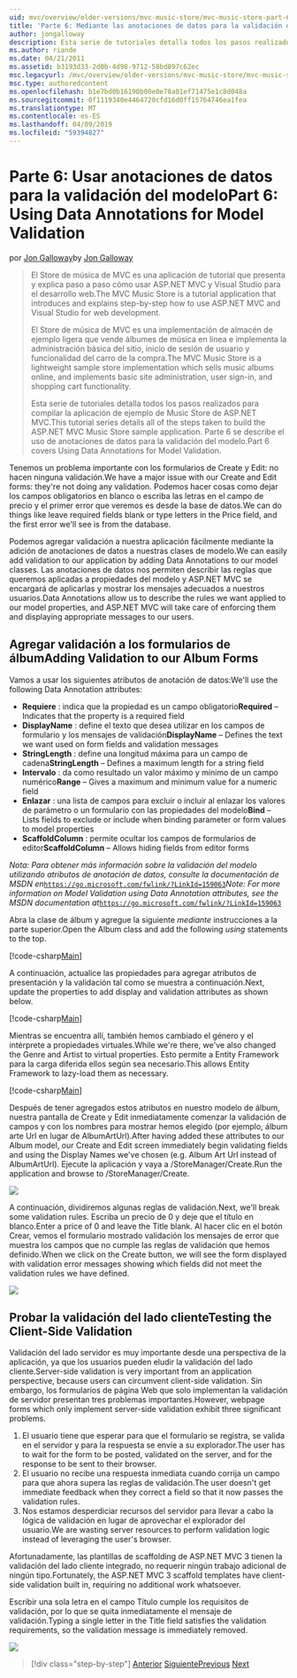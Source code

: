 ```yaml
---
uid: mvc/overview/older-versions/mvc-music-store/mvc-music-store-part-6
title: 'Parte 6: Mediante las anotaciones de datos para la validación del modelo | Microsoft Docs'
author: jongalloway
description: Esta serie de tutoriales detalla todos los pasos realizados para compilar la aplicación de ejemplo de Music Store de ASP.NET MVC. Parte 6 se describe el uso de anotaciones de datos para el modelo V...
ms.author: riande
ms.date: 04/21/2011
ms.assetid: b3193d33-2d0b-4d98-9712-58bd897c62ec
msc.legacyurl: /mvc/overview/older-versions/mvc-music-store/mvc-music-store-part-6
msc.type: authoredcontent
ms.openlocfilehash: b1e7bd0b16190b00e0e78a01ef71475e1c8d048a
ms.sourcegitcommit: 0f1119340e4464720cfd16d0ff15764746ea1fea
ms.translationtype: MT
ms.contentlocale: es-ES
ms.lasthandoff: 04/09/2019
ms.locfileid: "59394827"
---
```

# <a name="part-6-using-data-annotations-for-model-validation"></a><span data-ttu-id="7b9a0-104">Parte 6: Usar anotaciones de datos para la validación del modelo</span><span class="sxs-lookup"><span data-stu-id="7b9a0-104">Part 6: Using Data Annotations for Model Validation</span></span>

<span data-ttu-id="7b9a0-105">por [Jon Galloway](https://github.com/jongalloway)</span><span class="sxs-lookup"><span data-stu-id="7b9a0-105">by [Jon Galloway](https://github.com/jongalloway)</span></span>

> <span data-ttu-id="7b9a0-106">El Store de música de MVC es una aplicación de tutorial que presenta y explica paso a paso cómo usar ASP.NET MVC y Visual Studio para el desarrollo web.</span><span class="sxs-lookup"><span data-stu-id="7b9a0-106">The MVC Music Store is a tutorial application that introduces and explains step-by-step how to use ASP.NET MVC and Visual Studio for web development.</span></span>  
>   
> <span data-ttu-id="7b9a0-107">El Store de música de MVC es una implementación de almacén de ejemplo ligera que vende álbumes de música en línea e implementa la administración básica del sitio, inicio de sesión de usuario y funcionalidad del carro de la compra.</span><span class="sxs-lookup"><span data-stu-id="7b9a0-107">The MVC Music Store is a lightweight sample store implementation which sells music albums online, and implements basic site administration, user sign-in, and shopping cart functionality.</span></span>  
>   
> <span data-ttu-id="7b9a0-108">Esta serie de tutoriales detalla todos los pasos realizados para compilar la aplicación de ejemplo de Music Store de ASP.NET MVC.</span><span class="sxs-lookup"><span data-stu-id="7b9a0-108">This tutorial series details all of the steps taken to build the ASP.NET MVC Music Store sample application.</span></span> <span data-ttu-id="7b9a0-109">Parte 6 se describe el uso de anotaciones de datos para la validación del modelo.</span><span class="sxs-lookup"><span data-stu-id="7b9a0-109">Part 6 covers Using Data Annotations for Model Validation.</span></span>


<span data-ttu-id="7b9a0-110">Tenemos un problema importante con los formularios de Create y Edit: no hacen ninguna validación.</span><span class="sxs-lookup"><span data-stu-id="7b9a0-110">We have a major issue with our Create and Edit forms: they're not doing any validation.</span></span> <span data-ttu-id="7b9a0-111">Podemos hacer cosas como dejar los campos obligatorios en blanco o escriba las letras en el campo de precio y el primer error que veremos es desde la base de datos.</span><span class="sxs-lookup"><span data-stu-id="7b9a0-111">We can do things like leave required fields blank or type letters in the Price field, and the first error we'll see is from the database.</span></span>

<span data-ttu-id="7b9a0-112">Podemos agregar validación a nuestra aplicación fácilmente mediante la adición de anotaciones de datos a nuestras clases de modelo.</span><span class="sxs-lookup"><span data-stu-id="7b9a0-112">We can easily add validation to our application by adding Data Annotations to our model classes.</span></span> <span data-ttu-id="7b9a0-113">Las anotaciones de datos nos permiten describir las reglas que queremos aplicadas a propiedades del modelo y ASP.NET MVC se encargará de aplicarlas y mostrar los mensajes adecuados a nuestros usuarios.</span><span class="sxs-lookup"><span data-stu-id="7b9a0-113">Data Annotations allow us to describe the rules we want applied to our model properties, and ASP.NET MVC will take care of enforcing them and displaying appropriate messages to our users.</span></span>

## <a name="adding-validation-to-our-album-forms"></a><span data-ttu-id="7b9a0-114">Agregar validación a los formularios de álbum</span><span class="sxs-lookup"><span data-stu-id="7b9a0-114">Adding Validation to our Album Forms</span></span>

<span data-ttu-id="7b9a0-115">Vamos a usar los siguientes atributos de anotación de datos:</span><span class="sxs-lookup"><span data-stu-id="7b9a0-115">We'll use the following Data Annotation attributes:</span></span>

- <span data-ttu-id="7b9a0-116">**Requiere** : indica que la propiedad es un campo obligatorio</span><span class="sxs-lookup"><span data-stu-id="7b9a0-116">**Required** – Indicates that the property is a required field</span></span>
- <span data-ttu-id="7b9a0-117">**DisplayName** : define el texto que desea utilizar en los campos de formulario y los mensajes de validación</span><span class="sxs-lookup"><span data-stu-id="7b9a0-117">**DisplayName** – Defines the text we want used on form fields and validation messages</span></span>
- <span data-ttu-id="7b9a0-118">**StringLength** : define una longitud máxima para un campo de cadena</span><span class="sxs-lookup"><span data-stu-id="7b9a0-118">**StringLength** – Defines a maximum length for a string field</span></span>
- <span data-ttu-id="7b9a0-119">**Intervalo** : da como resultado un valor máximo y mínimo de un campo numérico</span><span class="sxs-lookup"><span data-stu-id="7b9a0-119">**Range** – Gives a maximum and minimum value for a numeric field</span></span>
- <span data-ttu-id="7b9a0-120">**Enlazar** : una lista de campos para excluir o incluir al enlazar los valores de parámetro o un formulario con las propiedades del modelo</span><span class="sxs-lookup"><span data-stu-id="7b9a0-120">**Bind** – Lists fields to exclude or include when binding parameter or form values to model properties</span></span>
- <span data-ttu-id="7b9a0-121">**ScaffoldColumn** : permite ocultar los campos de formularios de editor</span><span class="sxs-lookup"><span data-stu-id="7b9a0-121">**ScaffoldColumn** – Allows hiding fields from editor forms</span></span>

<span data-ttu-id="7b9a0-122">*Nota: Para obtener más información sobre la validación del modelo utilizando atributos de anotación de datos, consulte la documentación de MSDN en*[`https://go.microsoft.com/fwlink/?LinkId=159063`](https://go.microsoft.com/fwlink/?LinkId=159063)</span><span class="sxs-lookup"><span data-stu-id="7b9a0-122">*Note: For more information on Model Validation using Data Annotation attributes, see the MSDN documentation at*[`https://go.microsoft.com/fwlink/?LinkId=159063`](https://go.microsoft.com/fwlink/?LinkId=159063)</span></span>

<span data-ttu-id="7b9a0-123">Abra la clase de álbum y agregue la siguiente *mediante* instrucciones a la parte superior.</span><span class="sxs-lookup"><span data-stu-id="7b9a0-123">Open the Album class and add the following *using* statements to the top.</span></span>

[!code-csharp[Main](mvc-music-store-part-6/samples/sample1.cs)]

<span data-ttu-id="7b9a0-124">A continuación, actualice las propiedades para agregar atributos de presentación y la validación tal como se muestra a continuación.</span><span class="sxs-lookup"><span data-stu-id="7b9a0-124">Next, update the properties to add display and validation attributes as shown below.</span></span>

[!code-csharp[Main](mvc-music-store-part-6/samples/sample2.cs)]

<span data-ttu-id="7b9a0-125">Mientras se encuentra allí, también hemos cambiado el género y el intérprete a propiedades virtuales.</span><span class="sxs-lookup"><span data-stu-id="7b9a0-125">While we're there, we've also changed the Genre and Artist to virtual properties.</span></span> <span data-ttu-id="7b9a0-126">Esto permite a Entity Framework para la carga diferida ellos según sea necesario.</span><span class="sxs-lookup"><span data-stu-id="7b9a0-126">This allows Entity Framework to lazy-load them as necessary.</span></span>

[!code-csharp[Main](mvc-music-store-part-6/samples/sample3.cs)]

<span data-ttu-id="7b9a0-127">Después de tener agregados estos atributos en nuestro modelo de álbum, nuestra pantalla de Create y Edit inmediatamente comenzar la validación de campos y con los nombres para mostrar hemos elegido (por ejemplo, álbum arte Url en lugar de AlbumArtUrl).</span><span class="sxs-lookup"><span data-stu-id="7b9a0-127">After having added these attributes to our Album model, our Create and Edit screen immediately begin validating fields and using the Display Names we've chosen (e.g. Album Art Url instead of AlbumArtUrl).</span></span> <span data-ttu-id="7b9a0-128">Ejecute la aplicación y vaya a /StoreManager/Create.</span><span class="sxs-lookup"><span data-stu-id="7b9a0-128">Run the application and browse to /StoreManager/Create.</span></span>

![](mvc-music-store-part-6/_static/image1.png)

<span data-ttu-id="7b9a0-129">A continuación, dividiremos algunas reglas de validación.</span><span class="sxs-lookup"><span data-stu-id="7b9a0-129">Next, we'll break some validation rules.</span></span> <span data-ttu-id="7b9a0-130">Escriba un precio de 0 y deje que el título en blanco.</span><span class="sxs-lookup"><span data-stu-id="7b9a0-130">Enter a price of 0 and leave the Title blank.</span></span> <span data-ttu-id="7b9a0-131">Al hacer clic en el botón Crear, vemos el formulario mostrado validación los mensajes de error que muestra los campos que no cumple las reglas de validación que hemos definido.</span><span class="sxs-lookup"><span data-stu-id="7b9a0-131">When we click on the Create button, we will see the form displayed with validation error messages showing which fields did not meet the validation rules we have defined.</span></span>

![](mvc-music-store-part-6/_static/image2.png)

## <a name="testing-the-client-side-validation"></a><span data-ttu-id="7b9a0-132">Probar la validación del lado cliente</span><span class="sxs-lookup"><span data-stu-id="7b9a0-132">Testing the Client-Side Validation</span></span>

<span data-ttu-id="7b9a0-133">Validación del lado servidor es muy importante desde una perspectiva de la aplicación, ya que los usuarios pueden eludir la validación del lado cliente.</span><span class="sxs-lookup"><span data-stu-id="7b9a0-133">Server-side validation is very important from an application perspective, because users can circumvent client-side validation.</span></span> <span data-ttu-id="7b9a0-134">Sin embargo, los formularios de página Web que solo implementan la validación de servidor presentan tres problemas importantes.</span><span class="sxs-lookup"><span data-stu-id="7b9a0-134">However, webpage forms which only implement server-side validation exhibit three significant problems.</span></span>

1. <span data-ttu-id="7b9a0-135">El usuario tiene que esperar para que el formulario se registra, se valida en el servidor y para la respuesta se envíe a su explorador.</span><span class="sxs-lookup"><span data-stu-id="7b9a0-135">The user has to wait for the form to be posted, validated on the server, and for the response to be sent to their browser.</span></span>
2. <span data-ttu-id="7b9a0-136">El usuario no recibe una respuesta inmediata cuando corrija un campo para que ahora supera las reglas de validación.</span><span class="sxs-lookup"><span data-stu-id="7b9a0-136">The user doesn't get immediate feedback when they correct a field so that it now passes the validation rules.</span></span>
3. <span data-ttu-id="7b9a0-137">Nos estamos desperdiciar recursos del servidor para llevar a cabo la lógica de validación en lugar de aprovechar el explorador del usuario.</span><span class="sxs-lookup"><span data-stu-id="7b9a0-137">We are wasting server resources to perform validation logic instead of leveraging the user's browser.</span></span>

<span data-ttu-id="7b9a0-138">Afortunadamente, las plantillas de scaffolding de ASP.NET MVC 3 tienen la validación del lado cliente integrado, no requerir ningún trabajo adicional de ningún tipo.</span><span class="sxs-lookup"><span data-stu-id="7b9a0-138">Fortunately, the ASP.NET MVC 3 scaffold templates have client-side validation built in, requiring no additional work whatsoever.</span></span>

<span data-ttu-id="7b9a0-139">Escribir una sola letra en el campo Título cumple los requisitos de validación, por lo que se quita inmediatamente el mensaje de validación.</span><span class="sxs-lookup"><span data-stu-id="7b9a0-139">Typing a single letter in the Title field satisfies the validation requirements, so the validation message is immediately removed.</span></span>

![](mvc-music-store-part-6/_static/image3.png)


> [!div class="step-by-step"]
> <span data-ttu-id="7b9a0-140">[Anterior](mvc-music-store-part-5.md)
> [Siguiente](mvc-music-store-part-7.md)</span><span class="sxs-lookup"><span data-stu-id="7b9a0-140">[Previous](mvc-music-store-part-5.md)
[Next](mvc-music-store-part-7.md)</span></span>
